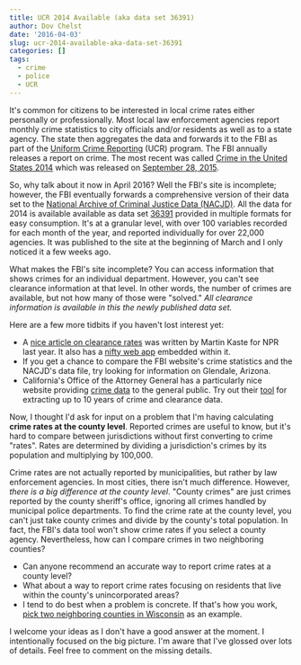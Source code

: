 ```yaml
---
title: UCR 2014 Available (aka data set 36391)
author: Dov Chelst
date: '2016-04-03'
slug: ucr-2014-available-aka-data-set-36391
categories: []
tags:  
  - crime  
  - police  
  - UCR  
---
```


It's common for citizens to be interested in local crime rates either 
personally or professionally. Most local law enforcement agencies report 
monthly crime statistics to city officials and/or residents as well as to a 
state agency. The state then aggregates the data and forwards it to the FBI as 
part of the 
[Uniform Crime Reporting](https://www.fbi.gov/about-us/cjis/ucr/ucr) (UCR) 
program. The FBI annually releases a report on crime. The most recent was 
called 
[Crime in the United States 2014](https://www.fbi.gov/about-us/cjis/ucr/crime-in-the-u.s/2014/crime-in-the-u.s.-2014) 
which was released on 
[September 28, 2015](https://www.fbi.gov/news/stories/2015/september/latest-crime-stats-released/latest-crime-stats-released). 

So, why talk about it now in April 2016? Well the FBI's site is incomplete; 
however, the FBI eventually forwards a comprehensive version of their data set 
to the 
[National Archive of Criminal Justice Data (NACJD)](http://www.icpsr.umich.edu/icpsrweb/NACJD/index.jsp). 
All the data for 2014 is available available as data set [36391](http://www.icpsr.umich.edu/icpsrweb/NACJD/studies/36391) 
provided in 
multiple formats for easy consumption. It's at a granular level, with over 100
variables recorded for each month of the year, and reported individually for 
over 22,000 agencies. It was published to the site at the beginning of March 
and I only noticed it a few weeks ago.

What makes the FBI's site incomplete? You can access information that shows 
crimes for an individual department. However, you can't see clearance 
information at that level. In other words, the number of crimes are available, 
but not how many of those were "solved." 
_All clearance information is available in this the newly published data set._ 

Here are a few more tidbits if you haven't lost interest yet:

- A 
[nice article on clearance rates](http://www.npr.org/2015/03/30/395799413/how-many-crimes-do-your-police-clear-now-you-can-find-out) 
was written by Martin Kaste for NPR last year. 
It also has a 
[nifty web app](http://apps.npr.org/dailygraphics/graphics/lookup-clearance-rates/child.html) 
embedded within it.  
- If you get a chance to compare the FBI website's crime statistics and the 
NACJD's data file, try looking for information on Glendale, Arizona.  
- California's Office of the Attorney General has a particularly nice website 
providing 
[crime data](https://oag.ca.gov/crime) 
to the general public. Try out their [tool](https://oag.ca.gov/crime/cjsc/stats/crimes-clearances) for extracting 
up to 10 years of crime and clearance data.  

Now, I thought I'd ask for input on a problem that I'm having calculating 
**crime rates at the county level**. Reported crimes are useful to know, but 
it's hard to compare between jurisdictions without first converting to crime 
"rates". Rates are determined by dividing a jurisdiction's crimes by its 
population and multiplying by 100,000. 

Crime rates are not actually reported by municipalities, 
but rather by law enforcement agencies. 
In most cities, there isn't much difference. 
However, _there is a big difference at the county level_. 
"County crimes" are just crimes reported by the county sheriff's office, 
ignoring all crimes handled by municipal police departments. 
To find the crime rate at the county level, you can't just take county crimes 
and divide by the county's total population. 
In fact, the FBI's data tool won't show crime rates if you select a county agency.
Nevertheless, how can I compare crimes in two neighboring counties? 

- Can anyone recommend an accurate way to report crime rates at a county level? 
- What about a way to report crime rates focusing on residents that live within 
the county's unincorporated areas? 
- I tend to do best when a problem is concrete. If that's how you work, 
[pick two neighboring counties in Wisconsin](https://en.wikipedia.org/wiki/List_of_counties_in_Wisconsin) 
as an example. 

I welcome your ideas as I don't have a good answer at the moment. I intentionally focused on the big picture. I'm aware that I've glossed over lots of details. Feel free to comment on the missing details.
